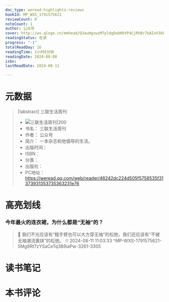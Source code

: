 ```yaml
---
doc_type: weread-highlights-reviews
bookId: MP_WXS_1791575621
reviewCount: 0
noteCount: 1
author: 公众号
cover: http://wx.qlogo.cn/mmhead/Q3auHgzwzM7pldgOabHbYP4CjRhBr7bAIoV3G6rTgNDm4vlj4WbLhA/0
readingStatus: 在读
progress: "-1"
totalReadDay: 16
readingTime: 1小时6分钟
readingDate: 2024-08-08
isbn: 
lastReadDate: 2024-08-11

---
```

# 元数据
> [!abstract] 三联生活周刊
> - ![ 三联生活周刊|200](http://wx.qlogo.cn/mmhead/Q3auHgzwzM7pldgOabHbYP4CjRhBr7bAIoV3G6rTgNDm4vlj4WbLhA/0)
> - 书名： 三联生活周刊
> - 作者： 公众号
> - 简介： 一本杂志和他倡导的生活。
> - 出版时间： 
> - ISBN： 
> - 分类： 
> - 出版社： 
> - PC地址：https://weread.qq.com/web/reader/48242dc224d505f5758535f31373931353735363231e76

# 高亮划线

### 今年最火的连衣裙，为什么都是“无袖”的？

> 📌 我们不光应该有“粗手臂也可以大方穿无袖”的松弛，我们还应该有“不被无袖潮流裹挟”的松弛。 
> ⏱ 2024-08-11 11:03:33 ^MP-WXS-1791575621-5Mg9Rt7zYSaCeTq3B9iaPw-3261-3305

# 读书笔记

# 本书评论

